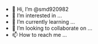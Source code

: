 - 👋 Hi, I’m @smd920982
- 👀 I’m interested in ...
- 🌱 I’m currently learning ...
- 💞️ I’m looking to collaborate on ...
- 📫 How to reach me ...

<!---
smd920982/smd920982 is a ✨ special ✨ repository because its `README.md` (this file) appears on your GitHub profile.
You can click the Preview link to take a look at your 
 👋 Hi, I’m @smd920982
- 👀 I’m interested in ...
- 🌱 I’m currently learning ...
- 💞️ I’m looking to collaborate on ...
- 📫 How to reach me ...
